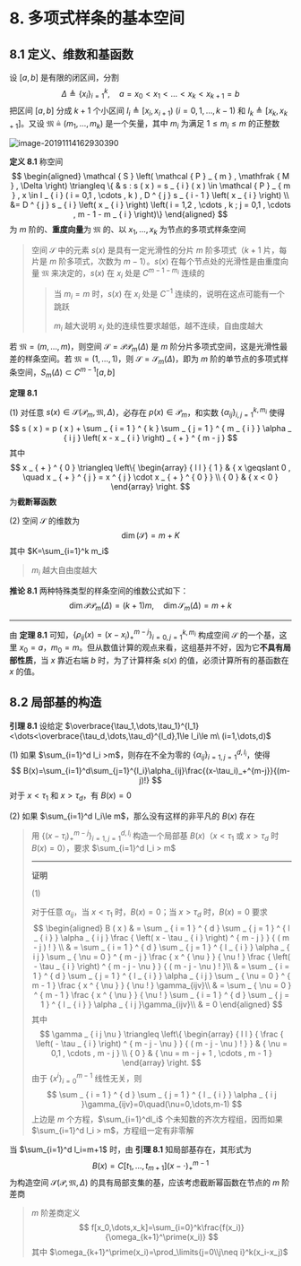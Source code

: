 # 8. 多项式样条的基本空间

## 8.1 定义、维数和基函数

设 $[a,b]$ 是有限的闭区间，分割
$$
\Delta\triangleq\{x_i\}_{i=1}^k,\quad a=x_0<x_1<\dots<x_{k}<x_{k+1}=b
$$
把区间 $[a,b]$ 分成 $k+1$ 个小区间 $I_i\triangleq [x_i,x_{i+1})\ (i=0,1,\dots,k-1)$ 和 $I_k\triangleq[x_k,x_{k+1}]$。又设 $\mathfrak{M}\triangleq (m_1,\dots,m_k)$ 是一个矢量，其中 $m_i$ 为满足 $1\le m_i \le m$ 的正整数

![image-20191114162930390](assets/image-20191114162930390.jpg)

**定义 8.1** 称空间
$$
\begin{aligned}
\mathcal { S } \left( \mathcal { P } _ { m } , \mathfrak { M } , \Delta \right) \triangleq \{ & s : s ( x ) = s _ { i } ( x ) \in \mathcal { P } _ { m } , x \in I _ { i } ( i = 0,1 , \cdots , k ) , D ^ { j } s _ { i - 1 } \left( x _ { i } \right) \\
&= D ^ { j } s _ { i } \left( x _ { i } \right) \left( i = 1,2 , \cdots , k ; j = 0,1 , \cdots , m - 1 - m _ { i } \right)\}
\end{aligned}
$$
为 $m$ 阶的、**重度向量**为 $\mathfrak{M}$ 的、以 $x_1,\dots,x_k$ 为节点的多项式样条空间

> 空间 $\mathcal{S}$ 中的元素 $s(x)$ 是具有一定光滑性的分片 $m$ 阶多项式（$k+1$ 片，每片是 $m$ 阶多项式，次数为 $m-1$）。$s(x)$ 在每个节点处的光滑性是由重度向量 $\mathfrak{M}$ 来决定的，$s(x)$ 在 $x_i$ 处是 $C^{m-1-m_i}$ 连续的
>
> > 当 $m_i=m$ 时，$s(x)$ 在 $x_i$ 处是 $C^{-1}$ 连续的，说明在这点可能有一个跳跃
> >
> > $m_i$ 越大说明 $x_i$ 处的连续性要求越低，越不连续，自由度越大

若 $\mathfrak{M}=(m,\dots,m)$，则空间 $\mathcal{S}=\mathcal{P}\mathcal{P}_m(\Delta)$ 是 $m$ 阶分片多项式空间，这是光滑性最差的样条空间。若 $\mathfrak{M}=(1,\dots,1)$，则 $\mathcal{S}=\mathcal{S}_m(\Delta)$，即为 $m$ 阶的单节点的多项式样条空间，$S_m(\Delta)\subset C^{m-1}[a,b]$ 

**定理 8.1** 

(1) 对任意 $s(x)\in \mathcal{S}(\mathcal{P}_m,\mathfrak{M},\Delta)$，必存在 $p(x)\in \mathcal{P}_m$，和实数 $\{\alpha_{ij}\}_{i,j=1}^{k,m_i}$ 使得
$$
s ( x ) = p ( x ) + \sum _ { i = 1 } ^ { k } \sum _ { j = 1 } ^ { m _ { i } } \alpha _ { i j } \left( x - x _ { i } \right) _ { + } ^ { m - j }
$$
其中
$$
x _ { + } ^ { 0 } \triangleq \left\{ \begin{array} { l l } { 1 } & { x \geqslant 0 , \quad x _ { + } ^ { j } = x ^ { j } \cdot x _ { + } ^ { 0 } } \\ { 0 } & { x < 0 } \end{array} \right.
$$
为**截断幂函数** 

(2) 空间 $\mathcal{S}$ 的维数为
$$
\dim(\mathcal{S})=m+K
$$
其中 $K=\sum_{i=1}^k m_i$ 

> $m_i$ 越大自由度越大

**推论 8.1** 两种特殊类型的样条空间的维数公式如下：
$$
\operatorname { dim } \mathcal { P } \mathcal { P } _ { m } ( \Delta ) = ( k + 1 ) m , \quad \operatorname { dim } \mathcal { S } _ { m } ( \Delta ) = m + k
$$

---

由 **定理 8.1** 可知，$\left\{\rho_{ij}(x)=(x-x_i)_+^{m-j}\right\}_{i=0,j=1}^{k,m_i}$ 构成空间 $\mathcal{S}$ 的一个基，这里 $x_0=a$，$m_0=m$。但从数值计算的观点来看，这组基并不好，因为它**不具有局部性质**，当 $x$ 靠近右端 $b$ 时，为了计算样条 $s(x)$ 的值，必须计算所有的基函数在 $x$ 的值。

## 8.2 局部基的构造

**引理 8.1** 设给定 $\overbrace{\tau_1,\dots,\tau_1}^{l_1}<\dots<\overbrace{\tau_d,\dots,\tau_d}^{l_d},1\le l_i\le m\ (i=1,\dots,d)$ 

(1) 如果 $\sum_{i=1}^d l_i >m$，则存在不全为零的 $\{\alpha_{ij}\}_{i=1,j=1}^{d,l_i}$，使得
$$
B(x)=\sum_{i=1}^d\sum_{j=1}^{l_i}\alpha_{ij}\frac{(x-\tau_i)_+^{m-j}}{(m-j)!}
$$
对于 $x<\tau_1$ 和 $x>\tau_d$，有 $B(x)=0$ 

(2) 如果 $\sum_{i=1}^d l_i\le m$，那么没有这样的非平凡的 $B(x)$ 存在

> 用 $\{(x-\tau_i)_+^{m-j}\}_{i=1,j=1}^{d,l_i}$ 构造一个局部基 $B(x)$（$x<\tau_1$ 或 $x>\tau_d$ 时 $B(x)=0$），要求 $\sum_{i=1}^d l_i > m$ 
>
> ---
>
> **证明** 
>
> (1)
>
> 对于任意 $\alpha_{ij}$，当 $x<\tau_1$ 时，$B(x)=0$；当 $x>\tau_d$ 时，$B(x)=0$ 要求
> $$
> \begin{aligned}
> B ( x ) & = \sum _ { i = 1 } ^ { d } \sum _ { j = 1 } ^ { l _ { i } } \alpha _ { i j } \frac { \left( x - \tau _ { i } \right) ^ { m - j } } { ( m - j ) ! } \\
> & = \sum _ { i = 1 } ^ { d } \sum _ { j = 1 } ^ { l _ { i } } \alpha _ { i j } \sum _ { \nu = 0 } ^ { m - j } \frac { x ^ { \nu } } { \nu ! } \frac { \left( - \tau _ { i } \right) ^ { m - j - \nu } } { ( m - j - \nu ) ! }\\
> & = \sum _ { i = 1 } ^ { d } \sum _ { j = 1 } ^ { l _ { i } } \alpha _ { i j } \sum _ { \nu = 0 } ^ { m - 1 } \frac { x ^ { \nu } } { \nu ! } \gamma_{ijv}\\
> & = \sum _ { \nu = 0 } ^ { m - 1 } \frac { x ^ { \nu } } { \nu ! } \sum _ { i = 1 } ^ { d } \sum _ { j = 1 } ^ { l _ { i } } \alpha _ { i j }\gamma_{ijv}\\
> & = 0
> \end{aligned}
> $$
> 其中
> $$
> \gamma _ { i j \nu } \triangleq \left\{ \begin{array} { l l } { \frac { \left( - \tau _ { i } \right) ^ { m - j - \nu } } { ( m - j - \nu ) ! } } & { \nu = 0,1 , \cdots , m - j } \\ { 0 } & { \nu = m - j + 1 , \cdots , m - 1 } \end{array} \right.
> $$
> 由于 $\{x^{i}\}_{i=0}^{m-1}$ 线性无关，则
> $$
> \sum _ { i = 1 } ^ { d } \sum _ { j = 1 } ^ { l _ { i } } \alpha _ { i j }\gamma_{ijv}=0\quad(\nu=0,\dots,m-1)
> $$
> 上边是 $m$ 个方程，$\sum_{i=1}^dl_i$ 个未知数的齐次方程组，因而如果 $\sum_{i=1}^d l_i > m$，方程组一定有非零解

当 $\sum_{i=1}^d l_i=m+1$ 时，由 **引理 8.1** 知局部基存在，其形式为
$$
B(x)=C[t_1,\dots,t_{m+1}](x-\cdot)_+^{m-1}
$$
为构造空间 $\mathcal{S}(\mathcal{P},\mathfrak{M},\Delta)$ 的具有局部支集的基，应该考虑截断幂函数在节点的 $m$ 阶差商

> $m$ 阶差商定义
> $$
> f[x_0,\dots,x_k]=\sum_{i=0}^k\frac{f(x_i)}{\omega_{k+1}^\prime(x_i)}
> $$
> 其中 $\omega_{k+1}^\prime(x_i)=\prod_\limits{j=0\\j\neq i}^k(x_i-x_j)$ 

